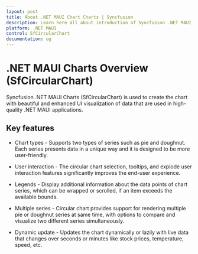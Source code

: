 ```yaml
---
layout: post
title: About .NET MAUI Chart Charts | Syncfusion
description: Learn here all about introduction of Syncfusion .NET MAUI Chart(SfCircularChart) control with key features and more.
platform: .NET MAUI
control: SfCircularChart
documentation: ug
---
```


# .NET MAUI Charts Overview (SfCircularChart)

Syncfusion .NET MAUI Charts (SfCircularChart) is used to create the chart with beautiful and enhanced UI visualization of data that are used in high-quality .NET MAUI applications.

## Key features

* Chart types - Supports two types of series such as pie and doughnut. Each series presents data in a unique way and it is designed to be more user-friendly.

* User interaction - The circular chart selection, tooltips, and explode user interaction features significantly improves the end-user experience.

* Legends - Display additional information about the data points of chart series, which can be wrapped or scrolled, if an item exceeds the available bounds.

* Multiple series - Circular chart provides support for rendering multiple pie or doughnut series at same time, with options to compare and visualize two different series simultaneously.

* Dynamic update - Updates the chart dynamically or lazily with live data that changes over seconds or minutes like stock prices, temperature, speed, etc.

